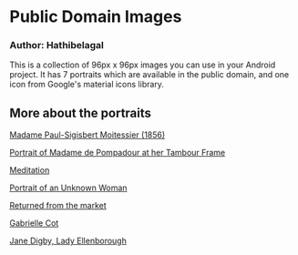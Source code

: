 # Public Domain Images

### Author: Hathibelagal

This is a collection of 96px x 96px images you can use in your Android project. It has 7 portraits which are available in the public domain, and one icon from Google's material icons library.

## More about the portraits

[Madame Paul-Sigisbert Moitessier (1856)](https://en.wikipedia.org/wiki/File:Dominique_Ingres_-_Mme_Moitessier.jpg)

[Portrait of Madame de Pompadour at her Tambour Frame](https://commons.wikimedia.org/wiki/File:Fran%C3%A7ois-Hubert_DROUAIS_1763-4._London_NG._Madame_de_Pompadour_at_her_Tambour_Frame..jpg)

[Meditation](https://commons.wikimedia.org/wiki/File:William-Adolphe_Bouguereau_(1825-1905)_-_Meditation_(1901).jpg)

[Portrait of an Unknown Woman](https://commons.wikimedia.org/wiki/File:Kramskoy_Portrait_of_a_Woman.jpg)

[Returned from the market](https://commons.wikimedia.org/wiki/File:Le_retour_du_march%C3%A9.jpg)

[Gabrielle Cot](https://commons.wikimedia.org/wiki/File:Gabrielle_Cot_1890.jpg)

[Jane Digby, Lady Ellenborough](https://commons.wikimedia.org/wiki/File:Jane_Digby,_Lady_Ellenborough,_by_William_Charles_Ross.jpg)
